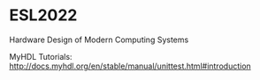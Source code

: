 # ESL2022
Hardware Design of Modern Computing Systems

MyHDL Tutorials: http://docs.myhdl.org/en/stable/manual/unittest.html#introduction
